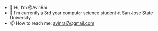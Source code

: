 - 👋 Hi, I’m @AvinRai
- 🌱 I’m currently a 3rd year computer science student at San Jose State University
- 📫 How to reach me: avinrai7@gmail.com
